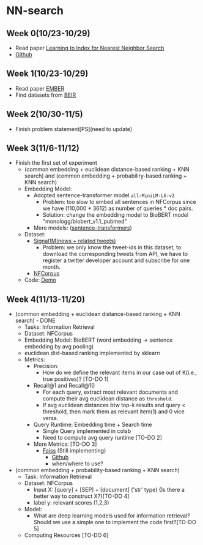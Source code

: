 # NN-search

## Week 0(10/23-10/29)
 - Read paper [Learning to Index for Nearest Neighbor Search](https://arxiv.org/pdf/1807.02962.pdf)
 - [Github](https://github.com/AmorntipPrayoonwong/Learning-to-Index-for-Nearest-Neighbor-Search)
## Week 1(10/23-10/29)
 - Read paper [EMBER](https://arxiv.org/pdf/2106.01501.pdf)
 - Find datasets from [BEIR](https://github.com/beir-cellar/beir)
## Week 2(10/30-11/5)
  - Finish problem statement[PS](need to update)
## Week 3(11/6-11/12)
  - Finish the first set of experiment
    - (common embedding + euclidean distance-based ranking + KNN search) and (common embedding + probabiliry-based ranking + KNN search)
    - Embedding Model:
      - Adopted sentence-transformer model `all-MiniLM-L6-v2`
        - Problem: too slow to embed all sentences in NFCorpus since we have (110,000 * 3612) as number of queries * doc pairs.
        - Solution: change the embedding model to BioBERT model "monologg/biobert_v1.1_pubmed" 
      - More models: ([sentence-transformers](https://www.sbert.net))
    - Dataset:
      - [Signal1M(news + related tweets)](https://research.signal-ai.com/datasets/signal1m-tweetir.html)
        - Problem: we only know the tweet-ids in this dataset, to download the corresponding tweets from API, we have to register a twitter developer account and subscribe for one month.
      - [NFCorpus](https://www.cl.uni-heidelberg.de/statnlpgroup/nfcorpus/)
    - Code:
      [Demo](https://colab.research.google.com/drive/1joFab0X8wMZ9PZn32ojT22sF5yM8upXb?usp=sharing)

## Week 4(11/13-11/20)
  - (common embedding + euclidean distance-based ranking + KNN search) - DONE
     - Tasks: Information Retrieval  
     - Dataset: NFCorpus
     - Embedding Model: BioBERT (word embedding -> sentence embedding by avg pooling)
     - euclidean dist-based ranking implemented by sklearn
     - Metrics:
        - Precision:
           - How do we define the relevant items in our case out of K(i.e., true positives)? [TO-DO 1]
        - Recall@1 and Recall@10
           - For each query, extract most relevant documents and compute their avg euclidean distance as `threshold`.
           - If avg euclidean distances btw top-k results and query < threshold, then mark them as relevant item(1) and 0 vice versa.
        - Query Runtime: Embedding time + Search time
           - Single Query implemented in colab
           - Need to compute avg query runtime [TO-DO 2]
        - More Metrics: [TO-DO 3]
           - [Faiss](https://www.pinecone.io/learn/series/faiss/vector-indexes/) (Still implementing)
             - [Github](https://github.com/facebookresearch/faiss)
             - when/where to use?
   - (common embedding + probability-based ranking + KNN search)
      - Task: Information Retrieval
      - Dataset: NFCorpus
         - Input X: [query] + [SEP] + [document] ('str' type)  {Is there a better way to construct X?}[TO-DO 4]
         - label y: relevant scores (1,2,3)
      - Model:
         - What are deep learning models used for information retrieval? Should we use a simple one to implement the code first?[TO-DO 5]
      - Computing Resources [TO-DO 6]
        
        
          
               
    
